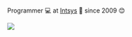 Programmer :computer: at [Intsys](https://pt-br.facebook.com/intsyssistemas/) :briefcase: since 2009 :blush:

<div>
<a href="https://www.linkedin.com/in/allandiaspereira" target="_blank"><img src="https://img.shields.io/badge/-LinkedIn-%230077B5?style=for-the-badge&logo=linkedin&logoColor=white" target="_blank"></a>  
</div>
